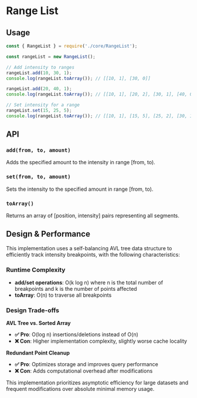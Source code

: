 # Range List

## Usage

```javascript
const { RangeList } = require('./core/RangeList');

const rangeList = new RangeList();

// Add intensity to ranges
rangeList.add(10, 30, 1);
console.log(rangeList.toArray()); // [[10, 1], [30, 0]]

rangeList.add(20, 40, 1);
console.log(rangeList.toArray()); // [[10, 1], [20, 2], [30, 1], [40, 0]]

// Set intensity for a range
rangeList.set(15, 25, 5);
console.log(rangeList.toArray()); // [[10, 1], [15, 5], [25, 2], [30, 1], [40, 0]]
```

## API

### `add(from, to, amount)`

Adds the specified amount to the intensity in range [from, to).

### `set(from, to, amount)`

Sets the intensity to the specified amount in range [from, to).

### `toArray()`

Returns an array of [position, intensity] pairs representing all segments.

## Design & Performance

This implementation uses a self-balancing AVL tree data structure to efficiently track intensity breakpoints, with the following characteristics:

### Runtime Complexity

- **add/set operations**: O(k log n) where n is the total number of breakpoints and k is the number of points affected
- **toArray**: O(n) to traverse all breakpoints

### Design Trade-offs

**AVL Tree vs. Sorted Array**

- **✅ Pro**: O(log n) insertions/deletions instead of O(n)
- **❌ Con**: Higher implementation complexity, slightly worse cache locality

**Redundant Point Cleanup**

- **✅ Pro**: Optimizes storage and improves query performance
- **❌ Con**: Adds computational overhead after modifications

This implementation prioritizes asymptotic efficiency for large datasets and frequent modifications over absolute minimal memory usage.
